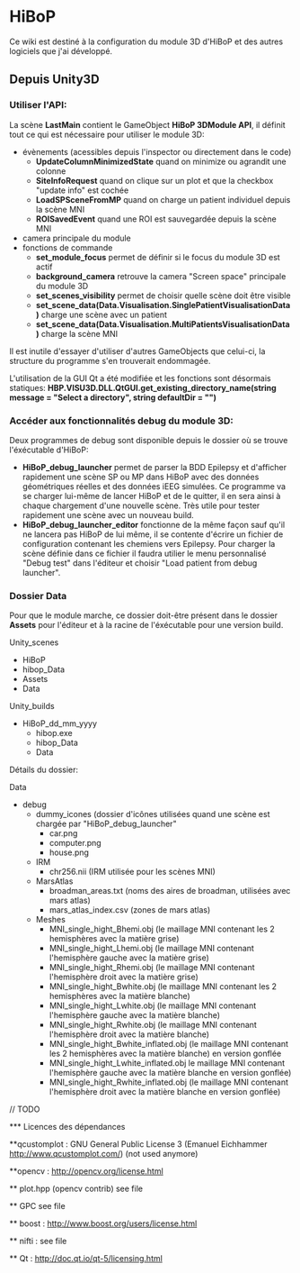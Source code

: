 # HiBoP

Ce wiki est destiné à la configuration du module 3D d'HiBoP et des autres logiciels que j'ai développé.

## Depuis Unity3D

### Utiliser l'API:

La scène **LastMain** contient le GameObject **HiBoP 3DModule API**, il définit tout ce qui est nécessaire pour utiliser le module 3D:
 * évènements (acessibles depuis l'inspector ou directement dans le code)
   * **UpdateColumnMinimizedState** quand on minimize ou agrandit une colonne
   * **SiteInfoRequest** quand on clique sur un plot et que la checkbox "update info" est cochée
   * **LoadSPSceneFromMP** quand on charge un patient individuel depuis la scène MNI
   * **ROISavedEvent** quand une ROI est sauvegardée depuis la scène MNI
 * camera principale du module  
 * fonctions de commande
   * **set_module_focus** permet de définir si le focus du module 3D est actif
   * **background_camera** retrouve la camera "Screen space" principale du module 3D
   * **set_scenes_visibility** permet de choisir quelle scène doit être visible
   * **set_scene_data(Data.Visualisation.SinglePatientVisualisationData)** charge une scène avec un patient
   * **set_scene_data(Data.Visualisation.MultiPatientsVisualisationData)** charge la scène MNI
 
Il est inutile d'essayer d'utiliser d'autres GameObjects que celui-ci, la structure du programme s'en trouverait endommagée.

L'utilisation de la GUI Qt a été modifiée et les fonctions sont désormais statiques:
**HBP.VISU3D.DLL.QtGUI.get_existing_directory_name(string message = "Select a directory", string defaultDir = "")**

### Accéder aux fonctionnalités debug du module 3D:

Deux programmes de debug sont disponible depuis le dossier où se trouve l'éxécutable d'HiBoP:

  * **HiBoP_debug_launcher** permet de parser la BDD Epilepsy et d'afficher rapidement une scène SP ou MP dans HiBoP avec des données géométriques réelles et des données iEEG simulées. Ce programme va se charger lui-même de lancer HiBoP et de le quitter, il en sera ainsi à chaque chargement d'une nouvelle scène.
  Très utile pour tester rapidement une scène avec un nouveau build.
  * **HiBoP_debug_launcher_editor** fonctionne de la même façon sauf qu'il ne lancera pas HiBoP de lui même, il se contente d'écrire un fichier de configuration contenant les chemiens vers Epilepsy. Pour charger la scène définie dans ce fichier il faudra utilier le menu personnalisé "Debug test" dans l'éditeur et choisir "Load patient from debug launcher".

### Dossier Data

Pour que le module marche, ce dossier doit-être présent dans le dossier **Assets** pour l'éditeur et à la racine de l'éxécutable pour une version build.

Unity_scenes
 * HiBoP
  * hibop_Data
  * Assets
   * Data

Unity_builds
 * HiBoP_dd_mm_yyyy
   * hibop.exe
   * hibop_Data
   * Data

Détails du dossier:

Data
 * debug
   * dummy_icones (dossier d'icônes utilisées quand une scène est chargée par "HiBoP_debug_launcher"
     * car.png
     * computer.png
     * house.png
   * IRM
     * chr256.nii (IRM utilisée pour les scènes MNI)
   * MarsAtlas
     * broadman_areas.txt (noms des aires de broadman, utilisées avec mars atlas)
     * mars_atlas_index.csv (zones de mars atlas)
   * Meshes
     * MNI_single_hight_Bhemi.obj (le maillage MNI contenant les 2 hemisphères avec la matière grise)
     * MNI_single_hight_Lhemi.obj (le maillage MNI contenant l'hemisphère gauche avec la matière grise)
     * MNI_single_hight_Rhemi.obj (le maillage MNI contenant l'hemisphère droit avec la matière grise)
     * MNI_single_hight_Bwhite.obj (le maillage MNI contenant les 2 hemisphères avec la matière blanche)
     * MNI_single_hight_Lwhite.obj (le maillage MNI contenant l'hemisphère gauche avec la matière blanche)
     * MNI_single_hight_Rwhite.obj (le maillage MNI contenant l'hemisphère droit avec la matière blanche)
     * MNI_single_hight_Bwhite_inflated.obj (le maillage MNI contenant les 2 hemisphères avec la matière blanche) en version gonflée
     * MNI_single_hight_Lwhite_inflated.obj le maillage MNI contenant l'hemisphère gauche avec la matière blanche en version gonflée)
     * MNI_single_hight_Rwhite_inflated.obj (le maillage MNI contenant l'hemisphère droit avec la matière blanche en version gonflée)


// TODO


*** Licences des dépendances

**qcustomplot : GNU General Public License 3 (Emanuel Eichhammer http://www.qcustomplot.com/)
(not used anymore)

**opencv : http://opencv.org/license.html

** plot.hpp (opencv contrib) see file

** GPC see file

** boost : http://www.boost.org/users/license.html

** nifti : see file

** Qt : http://doc.qt.io/qt-5/licensing.html


